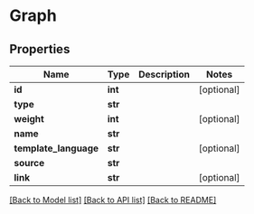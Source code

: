 # Graph

## Properties
Name | Type | Description | Notes
------------ | ------------- | ------------- | -------------
**id** | **int** |  | [optional] 
**type** | **str** |  | 
**weight** | **int** |  | [optional] 
**name** | **str** |  | 
**template_language** | **str** |  | [optional] 
**source** | **str** |  | 
**link** | **str** |  | [optional] 

[[Back to Model list]](../README.md#documentation-for-models) [[Back to API list]](../README.md#documentation-for-api-endpoints) [[Back to README]](../README.md)


